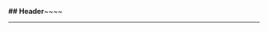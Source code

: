<!-- TITLE: Cis Home Table -->
<!-- SUBTITLE: A quick summary of Cis Home Table -->

**## Header**~~~~

-----

